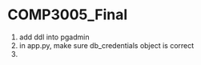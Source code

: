 # COMP3005_Final

1. add ddl into pgadmin
2. in app.py, make sure db_credentials object is correct
3.
